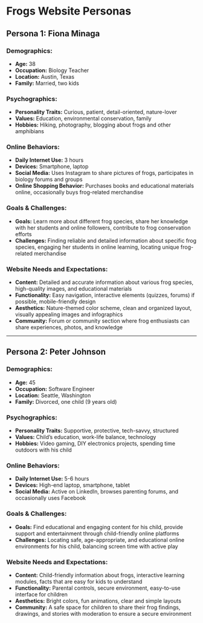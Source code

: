 #  Frogs Website Personas

## Persona 1: Fiona Minaga 

### Demographics:
- **Age:** 38
- **Occupation:** Biology Teacher
- **Location:** Austin, Texas
- **Family:** Married, two kids

### Psychographics:
- **Personality Traits:** Curious, patient, detail-oriented, nature-lover
- **Values:** Education, environmental conservation, family
- **Hobbies:** Hiking, photography, blogging about frogs and other amphibians

### Online Behaviors:
- **Daily Internet Use:** 3 hours
- **Devices:** Smartphone, laptop
- **Social Media:** Uses Instagram to share pictures of frogs, participates in biology forums and groups
- **Online Shopping Behavior:** Purchases books and educational materials online, occasionally buys frog-related merchandise
  
### Goals & Challenges:
- **Goals:** Learn more about different frog species, share her knowledge with her students and online followers, contribute to frog conservation efforts
- **Challenges:** Finding reliable and detailed information about specific frog species, engaging her students in online learning, locating unique frog-related merchandise
  
### Website Needs and Expectations:
- **Content:** Detailed and accurate information about various frog species, high-quality images, and educational materials
- **Functionality:** Easy navigation, interactive elements (quizzes, forums) if possible, mobile-friendly design
- **Aesthetics:** Nature-themed color scheme, clean and organized layout, visually appealing images and infographics
- **Community:** Forum or community section where frog enthusiasts can share experiences, photos, and knowledge

---

## Persona 2: Peter Johnson

### Demographics:
- **Age:** 45
- **Occupation:** Software Engineer
- **Location:** Seattle, Washington
- **Family:** Divorced, one child (9 years old)

### Psychographics:
- **Personality Traits:** Supportive, protective, tech-savvy, structured
- **Values:** Child’s education, work-life balance, technology
- **Hobbies:** Video gaming, DIY electronics projects, spending time outdoors with his child
  
### Online Behaviors:
- **Daily Internet Use:** 5-6 hours
- **Devices:** High-end laptop, smartphone, tablet
- **Social Media:** Active on LinkedIn, browses parenting forums, and occasionally uses Facebook
  
### Goals & Challenges:
- **Goals:** Find educational and engaging content for his child, provide support and entertainment through child-friendly online platforms
- **Challenges:** Locating safe, age-appropriate, and educational online environments for his child, balancing screen time with active play
  
### Website Needs and Expectations:
- **Content:** Child-friendly information about frogs, interactive learning modules, facts that are easy for kids to understand
- **Functionality:** Parental controls, secure environment, easy-to-use interface for children
- **Aesthetics:** Bright colors, fun animations, clear and simple layouts
- **Community:** A safe space for children to share their frog findings, drawings, and stories with moderation to ensure a secure environment

